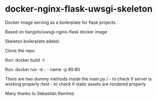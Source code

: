 # docker-nginx-flask-uwsgi-skeleton
Docker image serving as a boilerplate for flask projects.

Based on tiangolo/uwsgi-nginx-flask docker image

Skeleton boilerplate added.

Clone the repo.

Run: docker build -t <nameoftheimage> 

Run: docker run -d - - name <nameofthecontainer> -p 80:80

There are two dummy methods inside the main.py
/ - to check if server is working properly
/test - to check if static assets are rendered properly

Many thanks to Sebastián Ramírez.
